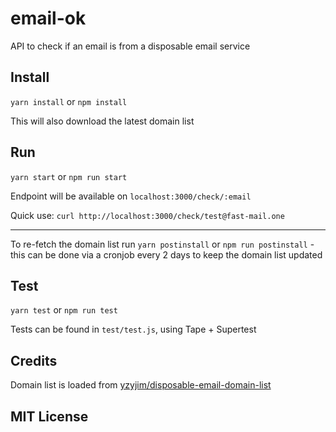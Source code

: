 # email-ok

API to check if an email is from a disposable email service


## Install

`yarn install` or `npm install`

This will also download the latest domain list

## Run

`yarn start` or `npm run start`

Endpoint will be available on `localhost:3000/check/:email`

Quick use: `curl http://localhost:3000/check/test@fast-mail.one`

---

To re-fetch the domain list run `yarn postinstall` or `npm run postinstall` - this can be done via a cronjob every 2 days to keep the domain list updated

## Test

`yarn test` or `npm run test`

Tests can be found in `test/test.js`, using Tape + Supertest

## Credits

Domain list is loaded from [yzyjim/disposable-email-domain-list](https://github.com/yzyjim/disposable-email-domain-list/)


## MIT License
